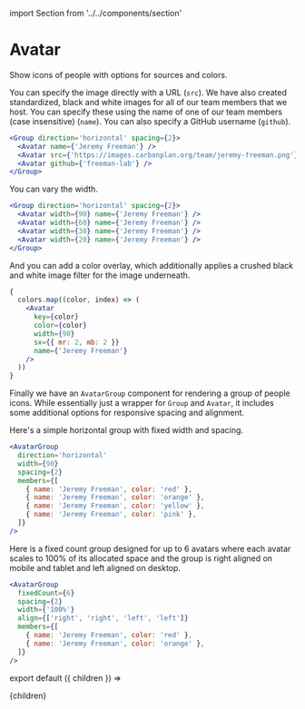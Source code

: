 import Section from '../../components/section'

# Avatar

Show icons of people with options for sources and colors.

You can specify the image directly with a URL (`src`). We have also created standardized, black and white images for all of our team members that we host. You can specify these using the name of one of our team members (case insensitive) (`name`). You can also specify a GitHub username (`github`).

```jsx live
<Group direction='horizontal' spacing={2}>
  <Avatar name={'Jeremy Freeman'} />
  <Avatar src={'https://images.carbonplan.org/team/jeremy-freeman.png'} />
  <Avatar github={'freeman-lab'} />
</Group>
```

You can vary the width.

```jsx live
<Group direction='horizontal' spacing={2}>
  <Avatar width={90} name={'Jeremy Freeman'} />
  <Avatar width={60} name={'Jeremy Freeman'} />
  <Avatar width={30} name={'Jeremy Freeman'} />
  <Avatar width={20} name={'Jeremy Freeman'} />
</Group>
```

And you can add a color overlay, which additionally applies a crushed black and white image filter for the image underneath.

```jsx live
{
  colors.map((color, index) => (
    <Avatar
      key={color}
      color={color}
      width={90}
      sx={{ mr: 2, mb: 2 }}
      name={'Jeremy Freeman'}
    />
  ))
}
```

Finally we have an `AvatarGroup` component for rendering a group of people icons. While essentially just a wrapper for `Group` and `Avatar`, it includes some additional options for responsive spacing and alignment.

Here's a simple horizontal group with fixed width and spacing.

```jsx live
<AvatarGroup
  direction='horizontal'
  width={90}
  spacing={2}
  members={[
    { name: 'Jeremy Freeman', color: 'red' },
    { name: 'Jeremy Freeman', color: 'orange' },
    { name: 'Jeremy Freeman', color: 'yellow' },
    { name: 'Jeremy Freeman', color: 'pink' },
  ]}
/>
```

Here is a fixed count group designed for up to 6 avatars where each avatar scales to 100% of its allocated space and the group is right aligned on mobile and tablet and left aligned on desktop.

```jsx live
<AvatarGroup
  fixedCount={6}
  spacing={2}
  width={'100%'}
  align={['right', 'right', 'left', 'left']}
  members={[
    { name: 'Jeremy Freeman', color: 'red' },
    { name: 'Jeremy Freeman', color: 'orange' },
  ]}
/>
```

export default ({ children }) => <Section name='avatar'>{children}</Section>
